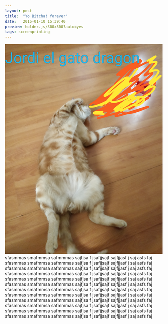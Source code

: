```yaml
---
layout: post
title:  "Yo Bitcha! forever"
date:   2015-01-10 15:39:40
preview: holder.js/300x300?auto=yes
tags: screenprinting
---
```


![Picture 1](/images/jord.jpg)
sfasmmas smafmmsa safmmmas sajfjsa f jsafjjsajf sajfjjasf j saj asfs faj
sfasmmas smafmmsa safmmmas sajfjsa f jsafjjsajf sajfjjasf j saj asfs faj
sfasmmas smafmmsa safmmmas sajfjsa f jsafjjsajf sajfjjasf j saj asfs faj
sfasmmas smafmmsa safmmmas sajfjsa f jsafjjsajf sajfjjasf j saj asfs faj
sfasmmas smafmmsa safmmmas sajfjsa f jsafjjsajf sajfjjasf j saj asfs faj
sfasmmas smafmmsa safmmmas sajfjsa f jsafjjsajf sajfjjasf j saj asfs faj
sfasmmas smafmmsa safmmmas sajfjsa f jsafjjsajf sajfjjasf j saj asfs faj
sfasmmas smafmmsa safmmmas sajfjsa f jsafjjsajf sajfjjasf j saj asfs faj
sfasmmas smafmmsa safmmmas sajfjsa f jsafjjsajf sajfjjasf j saj asfs faj
sfasmmas smafmmsa safmmmas sajfjsa f jsafjjsajf sajfjjasf j saj asfs faj
sfasmmas smafmmsa safmmmas sajfjsa f jsafjjsajf sajfjjasf j saj asfs faj
sfasmmas smafmmsa safmmmas sajfjsa f jsafjjsajf sajfjjasf j saj asfs faj

